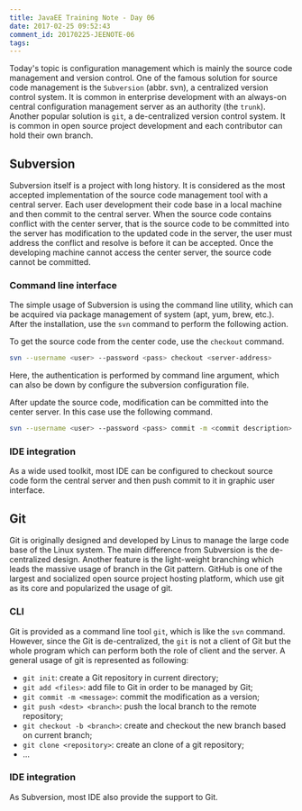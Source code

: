 ```yaml
---
title: JavaEE Training Note - Day 06
date: 2017-02-25 09:52:43
comment_id: 20170225-JEENOTE-06
tags:
---
```


Today's topic is configuration management which is mainly the source code management and version control.
One of the famous solution for source code management is the `Subversion` (abbr. svn),
a centralized version control system. It is common in enterprise development with an always-on
central configuration management server as an authority (the `trunk`). Another popular solution is 
`git`, a de-centralized version control system. It is common in open source project development and each 
contributor can hold their own branch.

<!-- more -->

Subversion
----------
Subversion itself is a project with long history. It is considered as the most accepted implementation 
of the source code management tool with a central server. Each user development their code base in a local 
machine and then commit to the central server. When the source code contains conflict with the center server, 
that is the source code to be committed into the server has modification to the updated code in the server,
the user must address the conflict and resolve is before it can be accepted. Once the developing machine 
cannot access the center server, the source code cannot be committed.

### Command line interface 

The simple usage of Subversion is using the command line utility, which can be acquired via package 
management of system (apt, yum, brew, etc.). After the installation, use the `svn` command to perform the 
following action.

To get the source code from the center code, use the  `checkout` command.
```bash
svn --username <user> --password <pass> checkout <server-address>
```
Here, the authentication is performed by command line argument, which can also be down by configure 
the subversion configuration file. 

After update the source code, modification can be committed into the center server. 
In this case use the following command.
```bash 
svn --username <user> --password <pass> commit -m <commit description>
```

### IDE integration

As a wide used toolkit, most IDE can be configured to checkout source code form the 
central server and then push commit to it in graphic user interface.

Git 
---
Git is originally designed and developed by Linus to manage the large code base of the Linux system.
The main difference from Subversion is the de-centralized design. Another feature is the light-weight 
branching which leads the massive usage of branch in the Git pattern. GitHub is one of the largest 
and socialized open source project hosting platform, which use git as its core and popularized the usage 
of git. 

### CLI

Git is provided as a command line tool `git`, which is like the `svn` command. However, since the 
Git is de-centralized, the `git` is not a client of Git but the whole program which can perform both 
the role of client and the server. A general usage of git is represented as following:

* `git init`: create a Git repository in current directory;
* `git add <files>`: add file to Git in order to be managed by Git;
* `git commit -m <message>`: commit the modification as a version;
* `git push <dest> <branch>`: push the local branch to the remote repository;
* `git checkout -b <branch>`: create and checkout the new branch based on current branch;
* `git clone <repository>`: create an clone of a git repository;
* ...

### IDE integration

As Subversion, most IDE also provide the support to Git.

